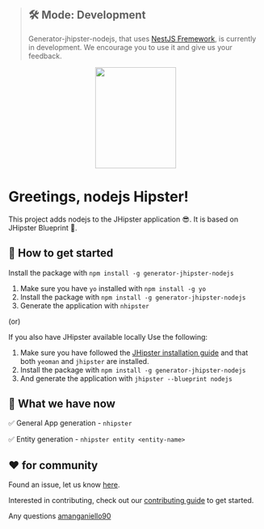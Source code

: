> ## 🛠 Mode: Development
>
> Generator-jhipster-nodejs, that uses [NestJS Fremework](https://nestjs.com/), is currently in development. We encourage you to use it and give us your feedback.

<div align="center">
	<a href="https://github.com/jhipster/generator-jhipster-nodejs">
		<img width="160" height="200" src="https://github.com/jhipster/generator-jhipster-nodejs/blob/master/logo-nhipster.png">
	</a>
</div>

# Greetings, nodejs Hipster!

This project adds nodejs to the JHipster application 😎. It is based on JHipster Blueprint 🔵.

## 🚀 How to get started

Install the package with `npm install -g generator-jhipster-nodejs`
1. Make sure you have `yo` installed with `npm install -g yo`
2. Install the package with `npm install -g generator-jhipster-nodejs`
3. Generate the application with `nhipster`

(or)

If you also have JHipster available locally Use the following:

1. Make sure you have followed the [JHipster installation guide](https://www.jhipster.tech/installation) and that both `yeoman` and `jhipster` are installed.
2. Install the package with `npm install -g generator-jhipster-nodejs`
3. And generate the application with `jhipster --blueprint nodejs`

## 🚦 What we have now

✅ General App generation
    - `nhipster`

✅ Entity generation
    - `nhipster entity <entity-name>`

## ❤️ for community

Found an issue, let us know [here](https://github.com/jhipster/generator-jhipster-nodejs/issues).

Interested in contributing, check out our [contributing guide](https://github.com/jhipster/generator-jhipster-nodejs/blob/master/CONTRIBUTING.md) to get started.

Any questions [amanganiello90](mailto:angelo.mang@libero.it)

